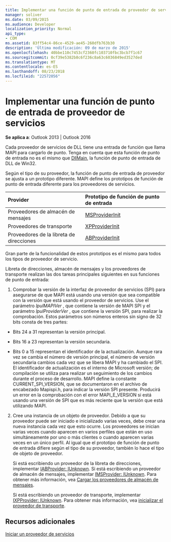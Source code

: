 ```yaml
---
title: Implementar una función de punto de entrada de proveedor de servicios
manager: soliver
ms.date: 03/09/2015
ms.audience: Developer
localization_priority: Normal
api_type:
- COM
ms.assetid: 83ff54c4-86ce-4529-ae45-260dfb763b30
description: 'Última modificación: 09 de marzo de 2015'
ms.openlocfilehash: 40bbe110c7453cf2360fc103710fbc3bcb7f1c67
ms.sourcegitcommit: 0cf39e5382b8c6f236c8a63c6036849ed3527ded
ms.translationtype: MT
ms.contentlocale: es-ES
ms.lasthandoff: 08/23/2018
ms.locfileid: "22572056"
---
```

# <a name="implementing-a-service-provider-entry-point-function"></a>Implementar una función de punto de entrada de proveedor de servicios

  
  
**Se aplica a**: Outlook 2013 | Outlook 2016 
  
Cada proveedor de servicios de DLL tiene una entrada de función que llama MAPI para cargarlo de punto. Tenga en cuenta que esta función de punto de entrada no es el mismo que [DllMain](http://msdn.microsoft.com/en-us/library/ms682583.aspx), la función de punto de entrada de DLL de Win32.
  
Según el tipo de su proveedor, la función de punto de entrada de proveedor se ajusta a un prototipo diferente. MAPI define los prototipos de función de punto de entrada diferente para los proveedores de servicios.
  
|**Provider**|**Prototipo de función de punto de entrada**|
|:-----|:-----|
|Proveedores de almacén de mensajes  <br/> |[MSProviderInit](msproviderinit.md) <br/> |
|Proveedores de transporte  <br/> |[XPProviderInit](xpproviderinit.md) <br/> |
|Proveedores de la libreta de direcciones  <br/> |[ABProviderInit](abproviderinit.md) <br/> |
   
Gran parte de la funcionalidad de estos prototipos es el mismo para todos los tipos de proveedor de servicio. 
  
Libreta de direcciones, almacén de mensajes y los proveedores de transporte realizan las dos tareas principales siguientes en sus funciones de punto de entrada:
  
1. Comprobar la versión de la interfaz de proveedor de servicios (SPI) para asegurarse de que MAPI está usando una versión que sea compatible con la versión que está usando el proveedor de servicios. Use el parámetro _lpulMAPIVer_ , que contiene la versión de MAPI SPI y el parámetro _lpulProviderVer_ , que contiene la versión SPI, para realizar la comprobación. Estos parámetros son números enteros sin signo de 32 bits consta de tres partes: 
    
  - Bits 24 a 31 representan la versión principal.
    
  - Bits 16 a 23 representan la versión secundaria.
    
  - Bits 0 a 15 representan el identificador de la actualización. Aunque rara vez se cambia el número de versión principal, el número de versión secundaria cambios cada vez que se libera MAPI y ha cambiado el SPI. El identificador de actualización es el interno de Microsoft versión; de compilación se utiliza para realizar un seguimiento de los cambios durante el proceso de desarrollo. MAPI define la constante CURRENT_SPI_VERSION, que se documentaron en el archivo de encabezado Mapispi.h, para indicar la versión SPI presente. Producirá un error en la comprobación con el error MAPI_E_VERSION si está usando una versión de SPI que es más reciente que la versión que está utilizando MAPI.
    
2. Cree una instancia de un objeto de proveedor. Debido a que su proveedor puede ser iniciado e inicializado varias veces, debe crear una nueva instancia cada vez que esto ocurre. Los proveedores se inician varias veces cuando aparecen en varios perfiles que están en uso simultáneamente por uno o más clientes o cuando aparecen varias veces en un único perfil. Al igual que el prototipo de función de punto de entrada difiere según el tipo de su proveedor, también lo hace el tipo de objeto de proveedor. 
    
    Si está escribiendo un proveedor de la libreta de direcciones, implementar [IABProvider: IUnknown](iabprovideriunknown.md). Si está escribiendo un proveedor de almacén de mensajes, implementar [IMSProvider: IUnknown](imsprovideriunknown.md). Para obtener más información, vea [Cargar los proveedores de almacén de mensajes](loading-message-store-providers.md).
    
    Si está escribiendo un proveedor de transporte, implementar [IXPProvider: IUnknown](ixpprovideriunknown.md). Para obtener más información, vea [inicializar el proveedor de transporte](initializing-the-transport-provider.md).
    
## <a name="see-also"></a>Recursos adicionales



[Iniciar un proveedor de servicios](starting-a-service-provider.md)

